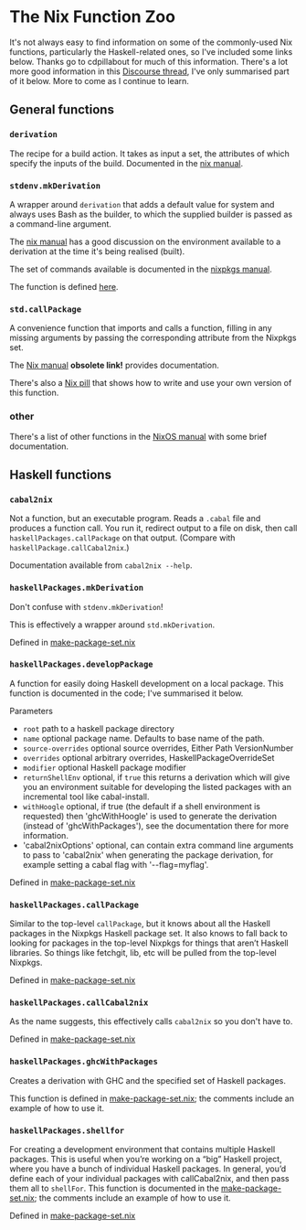 # The Nix Function Zoo

It's not always easy to find information on some of the commonly-used Nix functions,
particularly the Haskell-related ones,
so I've included some links below.
Thanks go to cdpillabout for much of this information.
There's a lot more good information in this [Discourse thread](https://discourse.nixos.org/t/why-are-these-derivations-so-different/18257/3),
I've only summarised part of it below.
More to come as I continue to learn.

## General functions

### `derivation`

The recipe for a build action.
It takes as input a set, the attributes of which specify the inputs of the build.
Documented in the [nix manual](https://nixos.org/manual/nix/stable/expressions/derivations.html).

### `stdenv.mkDerivation`

A wrapper around `derivation` that adds a default value for system
and always uses Bash as the builder, to which the supplied builder
is passed as a command-line argument.

The [nix manual](https://nixos.org/manual/nix/stable/expressions/derivations.html)
has a good discussion on the environment available to a derivation
at the time it's being realised (built).

The set of commands available is documented in the [nixpkgs manual](https://nixos.org/manual/nixpkgs/stable/#sec-tools-of-stdenv).

The function is defined [here](https://github.com/NixOS/nixpkgs/blob/nixos-unstable/pkgs/stdenv/generic/make-derivation.nix).

### `std.callPackage`

A convenience function that imports and calls a function, filling in any
missing arguments by passing the corresponding attribute from the Nixpkgs set.

The [Nix manual](https://nixos.org/manual/nix/stable/expressions/arguments-variables.html?highlight=callPackage#arguments-and-variables)
**obsolete link!**
provides documentation.

There's also a [Nix pill](https://nixos.org/guides/nix-pills/callpackage-design-pattern.html)
that shows how to write and use your own version of this function.

### other

There's a list of other functions in the [NixOS manual](https://nixos.org/manual/nixpkgs/stable/#chap-functions)
with some brief documentation.

## Haskell functions

### `cabal2nix`

Not a function, but an executable program.
Reads a `.cabal` file and produces a function call.
You run it, redirect output to a file on disk, then call `haskellPackages.callPackage` on that output.
(Compare with `haskellPackage.callCabal2nix`.)

Documentation available from `cabal2nix --help`.

### `haskellPackages.mkDerivation`

Don't confuse with `stdenv.mkDerivation`!

This is effectively a wrapper around `std.mkDerivation`.

Defined in [make-package-set.nix](https://github.com/NixOS/nixpkgs/blob/master/pkgs/development/haskell-modules/make-package-set.nix)

### `haskellPackages.developPackage`

A function for easily doing Haskell development on a local package.
This function is documented in the code; I've summarised it below.

Parameters
- `root` path to a haskell package directory
- `name` optional package name. Defaults to base name of the path.
- `source-overrides` optional source overrides, Either Path VersionNumber
- `overrides` optional arbitrary overrides, HaskellPackageOverrideSet
- `modifier` optional Haskell package modifier
- `returnShellEnv` optional, if `true` this returns a derivation which will give you
  an environment suitable for developing the listed packages with an
  incremental tool like cabal-install.
- `withHoogle` optional, if true (the default if a shell environment is requested)
  then 'ghcWithHoogle' is used to generate the derivation (instead of
  'ghcWithPackages'), see the documentation there for more information.
- 'cabal2nixOptions' optional, can contain extra command line arguments to pass to
  'cabal2nix' when generating the package derivation, for example setting
  a cabal flag with '--flag=myflag'.

Defined in [make-package-set.nix](https://github.com/NixOS/nixpkgs/blob/master/pkgs/development/haskell-modules/make-package-set.nix)

### `haskellPackages.callPackage`

Similar to the top-level `callPackage`, but it knows about all the Haskell packages in the Nixpkgs Haskell package set.
It also knows to fall back to looking for packages in the top-level Nixpkgs for things that aren’t Haskell libraries.
So things like fetchgit, lib, etc will be pulled from the top-level Nixpkgs.

Defined in [make-package-set.nix](https://github.com/NixOS/nixpkgs/blob/master/pkgs/development/haskell-modules/make-package-set.nix)

### `haskellPackages.callCabal2nix`

As the name suggests, this effectively calls `cabal2nix` so you don't have to.

Defined in [make-package-set.nix](https://github.com/NixOS/nixpkgs/blob/master/pkgs/development/haskell-modules/make-package-set.nix)

### `haskellPackages.ghcWithPackages`

Creates a derivation with GHC and the specified set of Haskell packages.

This function is defined in [make-package-set.nix](https://github.com/NixOS/nixpkgs/blob/master/pkgs/development/haskell-modules/make-package-set.nix);
the comments include an example of how to use it.

### `haskellPackages.shellfor`

For creating a development environment that contains multiple Haskell packages.
This is useful when you’re working on a “big” Haskell project, where you have a bunch of individual Haskell packages.
In general, you’d define each of your individual packages with callCabal2nix, and then pass them all to `shellFor`.
This function is documented in the [make-package-set.nix](https://github.com/NixOS/nixpkgs/blob/master/pkgs/development/haskell-modules/make-package-set.nix);
the comments include an example of how to use it.

Defined in [make-package-set.nix](https://github.com/NixOS/nixpkgs/blob/master/pkgs/development/haskell-modules/make-package-set.nix)
